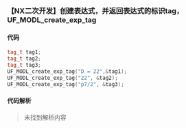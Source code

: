 ### 【NX二次开发】创建表达式，并返回表达式的标识tag，UF_MODL_create_exp_tag

#### 代码

```cpp
tag_t tag1;
tag_t tag2;
tag_t tag3;
UF_MODL_create_exp_tag("D = 22",&tag1);
UF_MODL_create_exp_tag("22", &tag2);
UF_MODL_create_exp_tag("p7/2", &tag3);
```

#### 代码解析
> 未找到解析内容

